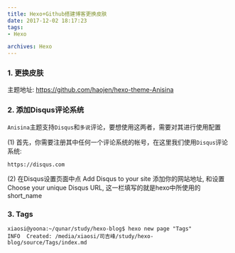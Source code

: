 ```yaml
---
title: Hexo+Github搭建博客更换皮肤
date: 2017-12-02 18:17:23
tags:
- Hexo

archives: Hexo
---
```


### 1. 更换皮肤

主题地址: https://github.com/haojen/hexo-theme-Anisina



### 2. 添加Disqus评论系统

`Anisina`主题支持`Disqus`和`多说`评论，要想使用这两者，需要对其进行使用配置

(1) 首先，你需要注册其中任何一个评论系统的帐号，在这里我们使用`Disqus`评论系统:
```
https://disqus.com
```
(2) 在Disqus设置页面中点 Add Disqus to your site 添加你的网站地址, 和设置Choose your unique Disqus URL, 这一栏填写的就是hexo中所使用的short_name



### 3. Tags

```
xiaosi@yoona:~/qunar/study/hexo-blog$ hexo new page "Tags"
INFO  Created: /media/xiaosi/司吉峰/study/hexo-blog/source/Tags/index.md
```
